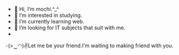 - 👋 Hi, I’m mochi.^_^
- 👀 I’m interested in studying.
- 🌱 I’m currently learning web.
- 💞️ I’m looking for IT subjects that suit with me.
- 
-(>‿◠)✌Let me be your friend.I'm waiting to making friend with you.

<!---
ymoe21/ymoe21 is a ✨ special ✨ repository because its `README.md` (this file) appears on your GitHub profile.
You can click the Preview link to take a look at your changes.
--->
